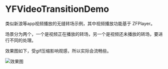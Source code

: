 # YFVideoTransitionDemo
类似新浪等app视频播放的无缝转场示例，其中视频播放功能基于 ZFPlayer。

场景分为两个，一个是视频正在播放的转场，另一个是视频还未播放的转场，要进行不同的处理。

效果图如下，受gif压缩影响观感，所以实际会流畅些。

![效果图](https://github.com/lovisty/YFVideoTransitionDemo/blob/master/ScreenShot/video_trans.gif?raw=true)

